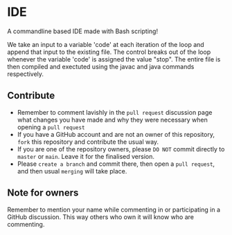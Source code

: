 # IDE
A commandline based IDE made with Bash scripting!

We take an input to a variable 'code' at each iteration of the loop and append that input to the existing file. The control breaks out of the loop whenever the variable 
'code' is assigned the value "stop". The entire file is then compiled and exectuted using the javac and java commands respectively.

## Contribute
 - Remember to comment lavishly in the `pull request` discussion page what changes you have made and why they were necessary when opening a `pull request`
 - If you have a GitHub account and are not an owner of this repository, `fork` this repository and contribute the usual way.
 - If you are one of the repository owners, please `DO NOT` commit directly to `master` or `main`. Leave it for the finalised version.
 - Please `create a branch` and commit there, then open a `pull request`, and then usual `merging` will take place.

## Note for owners
Remember to mention your name while commenting in or participating in a GitHub discussion.
This way others who own it will know who are commenting.
